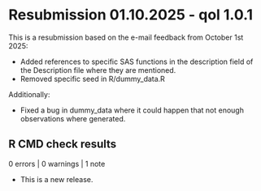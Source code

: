 # Resubmission 01.10.2025 - qol 1.0.1
This is a resubmission based on the e-mail feedback from October 1st 2025:

* Added references to specific SAS functions in the description field of the Description file where they are mentioned.
* Removed specific seed in R/dummy_data.R

Additionally:

* Fixed a bug in dummy_data where it could happen that not enough observations where generated.
  

## R CMD check results

0 errors | 0 warnings | 1 note

* This is a new release.
